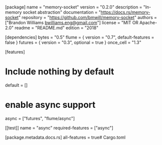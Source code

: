 [package]
name = "memory-socket"
version = "0.2.0"
description = "In-memory socket abstraction"
documentation = "https://docs.rs/memory-socket"
repository = "https://github.com/bmwill/memory-socket"
authors = ["Brandon Williams <bwilliams.eng@gmail.com>"]
license = "MIT OR Apache-2.0"
readme = "README.md"
edition = "2018"

[dependencies]
bytes = "0.5"
flume = { version = "0.7", default-features = false }
futures = { version = "0.3", optional = true }
once_cell = "1.3"

[features]
# Include nothing by default
default = []

# enable async support
async = ["futures", "flume/async"]

[[test]]
name = "async"
required-features = ["async"]

[package.metadata.docs.rs]
all-features = true# Cargo.toml
